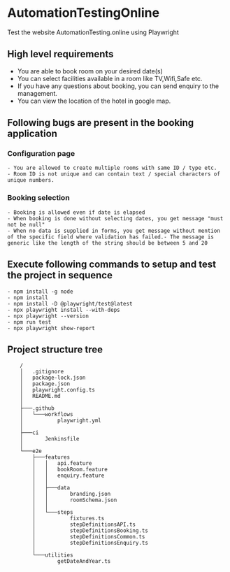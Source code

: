 # AutomationTestingOnline

Test the website AutomationTesting.online using Playwright

## High level requirements

- You are able to book room on your desired date(s)
- You can select facilities available in a room like TV,Wifi,Safe etc.
- If you have any questions about booking, you can send enquiry to the management.
- You can view the location of the hotel in google map.
  
## Following bugs are present in the booking application

### Configuration page

    - You are allowed to create multiple rooms with same ID / type etc.
    - Room ID is not unique and can contain text / special characters of unique numbers.

### Booking selection

    - Booking is allowed even if date is elapsed
    - When booking is done without selecting dates, you get message "must not be null"      
    - When no data is supplied in forms, you get message without mention of the specific field where validation has failed.- The message is generic like the length of the string should be between 5 and 20
    
## Execute following commands to setup and test the project in sequence

    - npm install -g node 
    - npm install
    - npm install -D @playwright/test@latest
    - npx playwright install --with-deps
    - npx playwright --version
    - npm run test
    - npx playwright show-report
  
## Project structure tree

        /
        │   .gitignore
        │   package-lock.json
        │   package.json
        │   playwright.config.ts
        │   README.md
        │
        ├───.github
        │   └───workflows
        │           playwright.yml
        │
        ├───ci
        │       Jenkinsfile
        │
        └───e2e
            ├───features
            │   │   api.feature
            │   │   bookRoom.feature
            │   │   enquiry.feature
            │   │
            │   ├───data
            │   │       branding.json
            │   │       roomSchema.json
            │   │
            │   └───steps
            │           fixtures.ts
            │           stepDefinitionsAPI.ts
            │           stepDefinitionsBooking.ts
            │           stepDefinitionsCommon.ts
            │           stepDefinitionsEnquiry.ts
            │
            └───utilities
                    getDateAndYear.ts
        